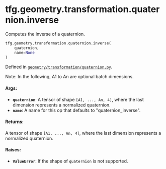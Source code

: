 <div itemscope itemtype="http://developers.google.com/ReferenceObject">
<meta itemprop="name" content="tfg.geometry.transformation.quaternion.inverse" />
<meta itemprop="path" content="Stable" />
</div>

# tfg.geometry.transformation.quaternion.inverse

Computes the inverse of a quaternion.

``` python
tfg.geometry.transformation.quaternion.inverse(
    quaternion,
    name=None
)
```



Defined in [`geometry/transformation/quaternion.py`](https://github.com/tensorflow/agents/tree/master/tensorflow_graphics/geometry/transformation/quaternion.py).

<!-- Placeholder for "Used in" -->

Note:
  In the following, A1 to An are optional batch dimensions.

#### Args:

* <b>`quaternion`</b>:  A tensor of shape `[A1, ..., An, 4]`, where the last dimension
    represents a normalized quaternion.
* <b>`name`</b>: A name for this op that defaults to "quaternion_inverse".


#### Returns:

A tensor of shape `[A1, ..., An, 4]`, where the last dimension represents
a normalized quaternion.


#### Raises:

* <b>`ValueError`</b>: If the shape of `quaternion` is not supported.